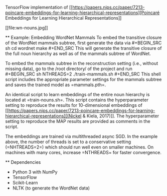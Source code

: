 

TensorFlow implementation of [[https://papers.nips.cc/paper/7213-poincare-embeddings-for-learning-hierarchical-representations][Poincaré Embeddings for Learning Hierarchical Representations]]

[[file:wn-nouns.jpg]]

** Example: Embedding WordNet Mammals
To embed the transitive closure of the WordNet mammals subtree, first generate the data via
#+BEGIN_SRC sh
  cd wordnet
  make
#+END_SRC
This will generate the transitive closure of the full noun hierarchy as well as of the mammals subtree of WordNet. 

To embed the mammals subtree in the reconstruction setting (i.e., without missing data), go to the /root directory/ of the project and run
#+BEGIN_SRC sh
  NTHREADS=2 ./train-mammals.sh
#+END_SRC
This shell script includes the appropriate parameter settings for the mammals subtree and saves the trained model as =mammals.pth=. 

An identical script to learn embeddings of the entire noun hierarchy is located at =train-nouns.sh=. This script contains the hyperparameter setting to reproduce the results for 10-dimensional embeddings of [[https://papers.nips.cc/paper/7213-poincare-embeddings-for-learning-hierarchical-representations][(Nickel & Kiela, 2017)]]. The hyperparameter setting to reproduce the MAP results are provided as comments in the script.

The embeddings are trained via multithreaded async SGD. In the example above, the number of threads is set to a conservative setting (=NHTREADS=2=) which should run well even on smaller machines. On machines with many cores, increase =NTHREADS= for faster convergence.

** Dependencies
- Python 3 with NumPy
- TensorFlow
- Scikit-Learn
- NLTK (to generate the WordNet data)
